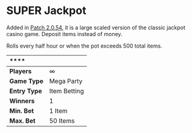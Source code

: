 # SUPER Jackpot

Added in [Patch 2.0.54](https://steamcommunity.com/groups/titantf/discussions/11/1732087824993135379/), it is a large scaled version of the classic jackpot casino game. Deposit items instead of money. 

Rolls every half hour or when the pot exceeds 500 total items.

| \*\*\*\* |  |
| :--- | :--- |
| **Players** | ∞ |
| **Game Type** | Mega Party |
| **Entry Type** | Item Betting |
| **Winners** | 1 |
| **Min. Bet** | 1 Item |
| **Max. Bet** | 50 Items |

